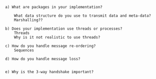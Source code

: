     a) What are packages in your implementation? 

        What data structure do you use to transmit data and meta-data?
        Marshalling??

    b) Does your implementation use threads or processes? 
        Threads
        Why is it not realistic to use threads?
    
    c) How do you handle message re-ordering?
        Sequences

    d) How do you handle message loss?


    e) Why is the 3-way handshake important?
